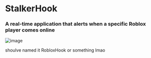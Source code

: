 # StalkerHook
### A real-time application that alerts when a specific Roblox player comes online
![image](https://github.com/user-attachments/assets/8434e308-fee1-42d4-aaf5-2d6f8b0c09d7)


shoulve named it RobloxHook or something lmao
